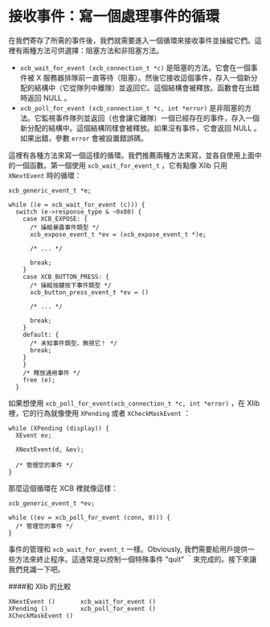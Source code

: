 接收事件：寫一個處理事件的循環
===

在我們寄存了所需的事件後，我們就需要進入一個循環來接收事件並操縱它們。這裡有兩種方法可供選擇：阻塞方法和非阻塞方法。

- `xcb_wait_for_event (xcb_connection_t *c)` 是阻塞的方法。它會在一個事件被 X 服務器排隊前一直等待（阻塞）。然後它接收這個事件，存入一個新分配的結構中（它從隊列中離隊）並返回它。這個結構會被釋放。函數會在出錯時返回 NULL 。
- `xcb_poll_for_event (xcb_connection_t *c, int *error)` 是非阻塞的方法。它監視事件隊列並返回（也會讓它離隊）一個已經存在的事件，存入一個新分配的結構中。這個結構同樣會被釋放。如果沒有事件，它會返回 NULL 。如果出錯，參數 `error` 會被設置錯誤碼。

這裡有各種方法來寫一個這樣的循環。我們推薦兩種方法來寫，並各自使用上面中的一個函數。第一個使用 `xcb_wait_for_event_t` ，它有點像 Xlib 只用 `XNextEvent` 時的循環：

    xcb_generic_event_t *e;

    while ((e = xcb_wait_for_event (c))) {
      switch (e->response_type & ~0x80) {
        case XCB_EXPOSE: {
          /* 操縱暴露事件類型 */
          xcb_expose_event_t *ev = (xcb_expose_event_t *)e;
        
          /* ... */
          
          break;
        }
        case XCB_BUTTON_PRESS: {
          /* 操縱按鍵按下事件類型 */
          xcb_button_press_event_t *ev = ()

          /* ... */

          break;
        }
        default: {
          /* 未知事件類型，無視它！ */
          break;
        }
        }
        /* 釋放通用事件 */
        free (e);
      }

如果想使用 `xcb_poll_for_event(xcb_connection_t *c, int *error)` ，在 Xlib 裡，它的行為就像使用 `XPending` 或者 `XCheckMaskEvent` ：

    while (XPending (display)) {
      XEvent ev;

      XNextEvent(d, &ev);

      /* 管理您的事件 */
    }

那麼這個循環在 XCB 裡就像這樣：

    xcb_generic_event_t *ev;

    while ((ev = xcb_poll_for_event (conn, 0))) {
      /* 管理您的事件 */
    }

事件的管理和 `xcb_wait_for_event_t` 一樣。Obviously, 我們需要給用戶提供一些方法來終止程序。這通常是以控制一個特殊事件 "quit" ｀來完成的。接下來讓我們見識一下吧。

####和 Xlib 的比較
    
    XNextEvent ()       xcb_wait_for_event ()
    XPending ()         xcb_poll_for_event ()
    XCheckMaskEvent ()
